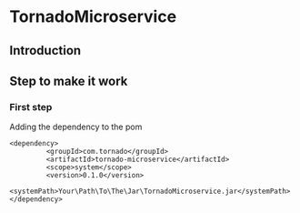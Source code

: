 # TornadoMicroservice

## Introduction


## Step to make it work
### First step

Adding the dependency to the pom
```
<dependency>
         <groupId>com.tornado</groupId>
         <artifactId>tornado-microservice</artifactId>
         <scope>system</scope>
         <version>0.1.0</version>
         <systemPath>Your\Path\To\The\Jar\TornadoMicroservice.jar</systemPath>
</dependency>
```
